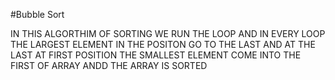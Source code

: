 #Bubble Sort

IN THIS ALGORTHIM OF SORTING WE RUN THE LOOP AND IN EVERY LOOP THE LARGEST ELEMENT IN THE POSITON GO TO THE LAST AND AT THE LAST AT FIRST POSITION THE SMALLEST ELEMENT COME INTO THE FIRST OF ARRAY ANDD THE ARRAY IS SORTED

